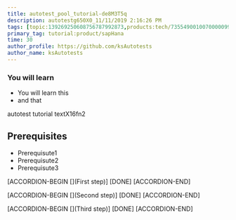 ```yaml
---
title: autotest_pool_tutorial-de8M3T5q
description: autotestg650X0_11/11/2019 2:16:26 PM
tags: [topic:139269250608756787992873,products:tech/73554900100700000996,tutorial:experience/advanced]
primary_tag: tutorial:product/sapHana
time: 30
author_profile: https://github.com/ksAutotests
author_name: ksAutotests
---
```

### You will learn
- You will learn this
- and that

autotest tutorial textX16fn2

## Prerequisites
- Prerequisute1
- Prerequisute2
- Prerequisute3

[ACCORDION-BEGIN [](First step)]
[DONE]
[ACCORDION-END]

[ACCORDION-BEGIN [](Second step)]
[DONE]
[ACCORDION-END]

[ACCORDION-BEGIN [](Third step)]
[DONE]
[ACCORDION-END]

